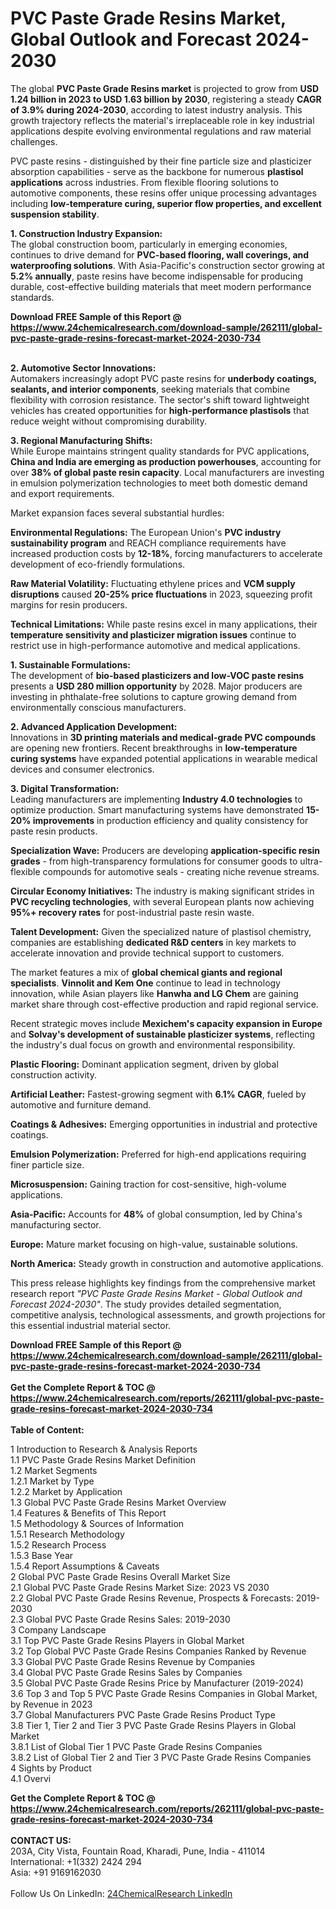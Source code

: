 <h1>PVC Paste Grade Resins Market, Global Outlook and Forecast 2024-2030</h1><p>The global <strong>PVC Paste Grade Resins market</strong> is projected to grow from <strong>USD 1.24 billion in 2023 to USD 1.63 billion by 2030</strong>, registering a steady <strong>CAGR of 3.9% during 2024-2030</strong>, according to latest industry analysis. This growth trajectory reflects the material's irreplaceable role in key industrial applications despite evolving environmental regulations and raw material challenges.</p><p>PVC paste resins - distinguished by their fine particle size and plasticizer absorption capabilities - serve as the backbone for numerous <strong>plastisol applications</strong> across industries. From flexible flooring solutions to automotive components, these resins offer unique processing advantages including <strong>low-temperature curing, superior flow properties, and excellent suspension stability</strong>.</p><p><strong>1. Construction Industry Expansion:</strong><br>
The global construction boom, particularly in emerging economies, continues to drive demand for <strong>PVC-based flooring, wall coverings, and waterproofing solutions</strong>. With Asia-Pacific's construction sector growing at <strong>5.2% annually</strong>, paste resins have become indispensable for producing durable, cost-effective building materials that meet modern performance standards.</p><div><b>Download FREE Sample of this Report @ 
            <a href="https://www.24chemicalresearch.com/download-sample/262111/global-pvc-paste-grade-resins-forecast-market-2024-2030-734">
            https://www.24chemicalresearch.com/download-sample/262111/global-pvc-paste-grade-resins-forecast-market-2024-2030-734</a></b></div><br><p><strong>2. Automotive Sector Innovations:</strong><br>
Automakers increasingly adopt PVC paste resins for <strong>underbody coatings, sealants, and interior components</strong>, seeking materials that combine flexibility with corrosion resistance. The sector's shift toward lightweight vehicles has created opportunities for <strong>high-performance plastisols</strong> that reduce weight without compromising durability.</p><p><strong>3. Regional Manufacturing Shifts:</strong><br>
While Europe maintains stringent quality standards for PVC applications, <strong>China and India are emerging as production powerhouses</strong>, accounting for over <strong>38% of global paste resin capacity</strong>. Local manufacturers are investing in emulsion polymerization technologies to meet both domestic demand and export requirements.</p><p>Market expansion faces several substantial hurdles:</p><p><strong>Environmental Regulations:</strong> The European Union's <strong>PVC industry sustainability program</strong> and REACH compliance requirements have increased production costs by <strong>12-18%</strong>, forcing manufacturers to accelerate development of eco-friendly formulations.</p><p><strong>Raw Material Volatility:</strong> Fluctuating ethylene prices and <strong>VCM supply disruptions</strong> caused <strong>20-25% price fluctuations</strong> in 2023, squeezing profit margins for resin producers.</p><p><strong>Technical Limitations:</strong> While paste resins excel in many applications, their <strong>temperature sensitivity and plasticizer migration issues</strong> continue to restrict use in high-performance automotive and medical applications.</p><p><strong>1. Sustainable Formulations:</strong><br>
The development of <strong>bio-based plasticizers and low-VOC paste resins</strong> presents a <strong>USD 280 million opportunity</strong> by 2028. Major producers are investing in phthalate-free solutions to capture growing demand from environmentally conscious manufacturers.</p><p><strong>2. Advanced Application Development:</strong><br>
Innovations in <strong>3D printing materials and medical-grade PVC compounds</strong> are opening new frontiers. Recent breakthroughs in <strong>low-temperature curing systems</strong> have expanded potential applications in wearable medical devices and consumer electronics.</p><p><strong>3. Digital Transformation:</strong><br>
Leading manufacturers are implementing <strong>Industry 4.0 technologies</strong> to optimize production. Smart manufacturing systems have demonstrated <strong>15-20% improvements</strong> in production efficiency and quality consistency for paste resin products.</p><p><strong>Specialization Wave:</strong> Producers are developing <strong>application-specific resin grades</strong> - from high-transparency formulations for consumer goods to ultra-flexible compounds for automotive seals - creating niche revenue streams.</p><p><strong>Circular Economy Initiatives:</strong> The industry is making significant strides in <strong>PVC recycling technologies</strong>, with several European plants now achieving <strong>95%+ recovery rates</strong> for post-industrial paste resin waste.</p><p><strong>Talent Development:</strong> Given the specialized nature of plastisol chemistry, companies are establishing <strong>dedicated R&amp;D centers</strong> in key markets to accelerate innovation and provide technical support to customers.</p><p>The market features a mix of <strong>global chemical giants and regional specialists</strong>. <strong>Vinnolit and Kem One</strong> continue to lead in technology innovation, while Asian players like <strong>Hanwha and LG Chem</strong> are gaining market share through cost-effective production and rapid regional service.</p><p>Recent strategic moves include <strong>Mexichem's capacity expansion in Europe</strong> and <strong>Solvay's development of sustainable plasticizer systems</strong>, reflecting the industry's dual focus on growth and environmental responsibility.</p><p><strong>Plastic Flooring:</strong> Dominant application segment, driven by global construction activity.</p><p><strong>Artificial Leather:</strong> Fastest-growing segment with <strong>6.1% CAGR</strong>, fueled by automotive and furniture demand.</p><p><strong>Coatings &amp; Adhesives:</strong> Emerging opportunities in industrial and protective coatings.</p><p><strong>Emulsion Polymerization:</strong> Preferred for high-end applications requiring finer particle size.</p><p><strong>Microsuspension:</strong> Gaining traction for cost-sensitive, high-volume applications.</p><p><strong>Asia-Pacific:</strong> Accounts for <strong>48%</strong> of global consumption, led by China's manufacturing sector.</p><p><strong>Europe:</strong> Mature market focusing on high-value, sustainable solutions.</p><p><strong>North America:</strong> Steady growth in construction and automotive applications.</p><p>This press release highlights key findings from the comprehensive market research report <em>"PVC Paste Grade Resins Market - Global Outlook and Forecast 2024-2030"</em>. The study provides detailed segmentation, competitive analysis, technological assessments, and growth projections for this essential industrial material sector.</p><div><b>Download FREE Sample of this Report @ 
            <a href="https://www.24chemicalresearch.com/download-sample/262111/global-pvc-paste-grade-resins-forecast-market-2024-2030-734">
            https://www.24chemicalresearch.com/download-sample/262111/global-pvc-paste-grade-resins-forecast-market-2024-2030-734</a></b></div><br><div><b>Get the Complete Report & TOC @ 
            <a href="https://www.24chemicalresearch.com/reports/262111/global-pvc-paste-grade-resins-forecast-market-2024-2030-734">
            https://www.24chemicalresearch.com/reports/262111/global-pvc-paste-grade-resins-forecast-market-2024-2030-734</a></b></div><br>
            <b>Table of Content:</b><p>1 Introduction to Research & Analysis Reports<br />
    1.1 PVC Paste Grade Resins Market Definition<br />
    1.2 Market Segments<br />
        1.2.1 Market by Type<br />
        1.2.2 Market by Application<br />
    1.3 Global PVC Paste Grade Resins Market Overview<br />
    1.4 Features & Benefits of This Report<br />
    1.5 Methodology & Sources of Information<br />
        1.5.1 Research Methodology<br />
        1.5.2 Research Process<br />
        1.5.3 Base Year<br />
        1.5.4 Report Assumptions & Caveats<br />
2 Global PVC Paste Grade Resins Overall Market Size<br />
    2.1 Global PVC Paste Grade Resins Market Size: 2023 VS 2030<br />
    2.2 Global PVC Paste Grade Resins Revenue, Prospects & Forecasts: 2019-2030<br />
    2.3 Global PVC Paste Grade Resins Sales: 2019-2030<br />
3 Company Landscape<br />
    3.1 Top PVC Paste Grade Resins Players in Global Market<br />
    3.2 Top Global PVC Paste Grade Resins Companies Ranked by Revenue<br />
    3.3 Global PVC Paste Grade Resins Revenue by Companies<br />
    3.4 Global PVC Paste Grade Resins Sales by Companies<br />
    3.5 Global PVC Paste Grade Resins Price by Manufacturer (2019-2024)<br />
    3.6 Top 3 and Top 5 PVC Paste Grade Resins Companies in Global Market, by Revenue in 2023<br />
    3.7 Global Manufacturers PVC Paste Grade Resins Product Type<br />
    3.8 Tier 1, Tier 2 and Tier 3 PVC Paste Grade Resins Players in Global Market<br />
        3.8.1 List of Global Tier 1 PVC Paste Grade Resins Companies<br />
        3.8.2 List of Global Tier 2 and Tier 3 PVC Paste Grade Resins Companies<br />
4 Sights by Product<br />
    4.1 Overvi</p><div><b>Get the Complete Report & TOC @ 
            <a href="https://www.24chemicalresearch.com/reports/262111/global-pvc-paste-grade-resins-forecast-market-2024-2030-734">
            https://www.24chemicalresearch.com/reports/262111/global-pvc-paste-grade-resins-forecast-market-2024-2030-734</a></b></div><br><b>CONTACT US:</b><br>
            203A, City Vista, Fountain Road, Kharadi, Pune, India - 411014<br>
            International: +1(332) 2424 294<br>
            Asia: +91 9169162030 <br><br>
            Follow Us On LinkedIn: <a href="https://www.linkedin.com/company/24chemicalresearch/">24ChemicalResearch LinkedIn</a>